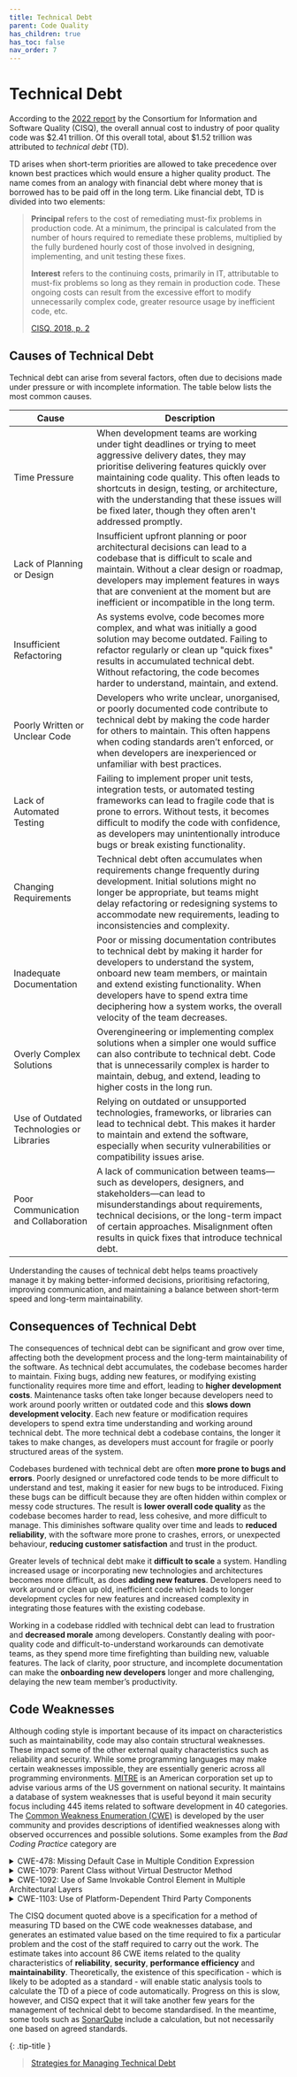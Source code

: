 ```yaml
---
title: Technical Debt
parent: Code Quality
has_children: true
has_toc: false
nav_order: 7
---
```


# Technical Debt

According to the [2022 report](https://www.it-cisq.org/the-cost-of-poor-quality-software-in-the-us-a-2022-report/)
by the Consortium for Information and Software Quality (CISQ), the overall annual cost to
industry of poor quality code was $2.41 trillion. Of this overall total, about
$1.52 trillion was attributed to *technical debt* (TD).

TD arises when short-term priorities are allowed to take precedence over known best
practices which would ensure a higher quality product. The name comes from an analogy
with financial debt where money that is borrowed has to be paid off in the long term.
Like financial debt, TD is divided into two elements:

> **Principal** refers to the cost of remediating must-fix problems in production code.
> At a minimum, the principal is calculated from the number of hours required to
> remediate these problems, multiplied by the fully burdened hourly cost of those
> involved in designing, implementing, and unit testing these fixes.
>
> **Interest** refers to the continuing costs, primarily in IT, attributable to
> must-fix problems so long as they remain in production code. These ongoing costs
> can result from the excessive effort to modify unnecessarily complex code, greater
> resource usage by inefficient code, etc.
>
> [CISQ, 2018, p. 2](https://www.omg.org/spec/ATDM)

## Causes of Technical Debt

Technical debt can arise from several factors, often due to decisions made under pressure 
or with incomplete information. The table below lists the most common causes.

| Cause                                     | Description                                                                                                                                                                                                                                                                                                                                                        |
|-------------------------------------------|--------------------------------------------------------------------------------------------------------------------------------------------------------------------------------------------------------------------------------------------------------------------------------------------------------------------------------------------------------------------|
| Time Pressure                             | When development teams are working under tight deadlines or trying to meet aggressive delivery dates, they may prioritise delivering features quickly over maintaining code quality. This often leads to shortcuts in design, testing, or architecture, with the understanding that these issues will be fixed later, though they often aren't addressed promptly. |
| Lack of Planning or Design                | Insufficient upfront planning or poor architectural decisions can lead to a codebase that is difficult to scale and maintain. Without a clear design or roadmap, developers may implement features in ways that are convenient at the moment but are inefficient or incompatible in the long term.                                                                 |
| Insufficient Refactoring                  | As systems evolve, code becomes more complex, and what was initially a good solution may become outdated. Failing to refactor regularly or clean up "quick fixes" results in accumulated technical debt. Without refactoring, the code becomes harder to understand, maintain, and extend.                                                                         |
| Poorly Written or Unclear Code            | Developers who write unclear, unorganised, or poorly documented code contribute to technical debt by making the code harder for others to maintain. This often happens when coding standards aren’t enforced, or when developers are inexperienced or unfamiliar with best practices.                                                                              |
| Lack of Automated Testing                 | Failing to implement proper unit tests, integration tests, or automated testing frameworks can lead to fragile code that is prone to errors. Without tests, it becomes difficult to modify the code with confidence, as developers may unintentionally introduce bugs or break existing functionality.                                                             |
| Changing Requirements                     | Technical debt often accumulates when requirements change frequently during development. Initial solutions might no longer be appropriate, but teams might delay refactoring or redesigning systems to accommodate new requirements, leading to inconsistencies and complexity.                                                                                    |
| Inadequate Documentation                  | Poor or missing documentation contributes to technical debt by making it harder for developers to understand the system, onboard new team members, or maintain and extend existing functionality. When developers have to spend extra time deciphering how a system works, the overall velocity of the team decreases.                                             |
| Overly Complex Solutions                  | Overengineering or implementing complex solutions when a simpler one would suffice can also contribute to technical debt. Code that is unnecessarily complex is harder to maintain, debug, and extend, leading to higher costs in the long run.                                                                                                                    |
| Use of Outdated Technologies or Libraries | Relying on outdated or unsupported technologies, frameworks, or libraries can lead to technical debt. This makes it harder to maintain and extend the software, especially when security vulnerabilities or compatibility issues arise.                                                                                                                            |
| Poor Communication and Collaboration      | A lack of communication between teams—such as developers, designers, and stakeholders—can lead to misunderstandings about requirements, technical decisions, or the long-term impact of certain approaches. Misalignment often results in quick fixes that introduce technical debt.                                                                               |

Understanding the causes of technical debt helps teams proactively manage it by making 
better-informed decisions, prioritising refactoring, improving communication, and 
maintaining a balance between short-term speed and long-term maintainability.

## Consequences of Technical Debt

The consequences of technical debt can be significant and grow over time, affecting both 
the development process and the long-term maintainability of the software. 
As technical debt accumulates, the codebase becomes harder to maintain. Fixing bugs, 
adding new features, or modifying existing functionality requires more time and effort, 
leading to **higher development costs**. Maintenance tasks often take longer because 
developers need to work around poorly written or outdated code and this **slows down 
development velocity**. Each new feature or modification requires developers to spend 
extra time understanding and working around technical debt. The more technical debt 
a codebase contains, the longer it takes to make changes, as developers must account 
for fragile or poorly structured areas of the system.

Codebases burdened with technical debt are often **more prone to bugs and errors**. 
Poorly designed or unrefactored code tends to be more difficult to understand and test, 
making it easier for new bugs to be introduced. Fixing these bugs can be difficult 
because they are often hidden within complex or messy code structures. 
The result is **lower overall code quality** as the codebase becomes harder to read, 
less cohesive, and more difficult to manage. This diminishes software quality over time
and leads to **reduced reliability**, with the software more prone to crashes, errors, 
or unexpected behaviour, **reducing customer satisfaction** and trust in the product.

Greater levels of technical debt make it **difficult to scale** a system. Handling 
increased usage or incorporating new technologies and architectures becomes more
difficult, as does **adding new features**. Developers need to work around or clean up old, 
inefficient code which leads to longer development cycles for new features and increased 
complexity in integrating those features with the existing codebase.

Working in a codebase riddled with technical debt can lead to frustration and **decreased 
morale** among developers. Constantly dealing with poor-quality code and 
difficult-to-understand workarounds can demotivate teams, as they spend more time 
firefighting than building new, valuable features. The lack of clarity, poor structure, 
and incomplete documentation can make the **onboarding new developers** 
longer and more challenging, delaying the new team member’s productivity.

## Code Weaknesses

Although coding style is important because of its impact on characteristics such
as maintainability, code may also contain structural weaknesses. These impact
some of the other external quaity characteristics such as reliability and
security. While some programming languages may make certain weaknesses impossible,
they are essentially generic across all programming environments.
[MITRE](https://www.mitre.org) is an American corporation set up to advise
various arms of the US government on national security. It maintains a database
of system weaknesses that is useful beyond it main security focus including 445 items
related to software development in 40 categories. The
[Common Weakness Enumeration (CWE)](https://cwe.mitre.org/data/definitions/699.html)
is developed by the user community and provides descriptions of identified
weaknesses along with observed occurrences and possible solutions. Some examples from
the *Bad Coding Practice* category are

<details>
<summary>CWE-478: Missing Default Case in Multiple Condition Expression</summary>
If a multiple-condition expression (such as a switch in C) omits the default
case but does not consider or handle all possible values that could occur, then
this might lead to complex logical errors and resultant weaknesses. Because of this,
further decisions are made based on poor information, and cascading failure results.
This cascading failure may result in any number of security issues, and constitutes a
significant failure in the system.
</details>

<details>
<summary>CWE-1079: Parent Class without Virtual Destructor Method</summary>
A parent class contains one or more child classes, but the parent class does not have a
virtual destructor method. This issue can prevent the product from running reliably due
to undefined or unexpected behaviours. If the relevant code is reachable by an attacker,
then this reliability problem might introduce a vulnerability.
</details>

<details>
<summary>CWE-1092: Use of Same Invokable Control Element in Multiple Architectural Layers</summary>
The product uses the same control element across multiple architectural layers. This
issue makes it more difficult to understand and maintain the product, which indirectly
affects security by making it more difficult or time-consuming to find and/or fix
vulnerabilities. It also might make it easier to introduce vulnerabilities.
</details>

<details>
<summary>CWE-1103: Use of Platform-Dependent Third Party Components</summary>
The product relies on third-party components that do not provide equivalent functionality
across all desirable platforms. This issue makes it more difficult to maintain the
product, which indirectly affects security by making it more difficult or time-consuming
to find and/or fix vulnerabilities. It also might make it easier to introduce
vulnerabilities.
</details>

The CISQ document quoted above is a specification for a method of measuring TD based 
on the CWE code weaknesses database, and generates an estimated
value based on the time required to fix a particular problem and the cost of the staff
required to carry out the work. The estimate takes into account 86 CWE items related
to the quality characteristics of **reliability**, **security**, **performance
efficiency** and **maintainability**. Theoretically, the existence of this
specification - which is likely to be adopted as a standard - will enable static
analysis tools to calculate the TD of a piece of code automatically. Progress on
this is slow, however, and CISQ expect that it will take another few years for the
management of technical debt to become standardised. In the meantime, some tools
such as [SonarQube](https://docs.sonarsource.com/sonarqube/latest/user-guide/metric-definitions/#maintainability)
include a calculation, but not necessarily one based on agreed standards.

{: .tip-title }
> [<i class="fa-regular fa-lightbulb"></i> Strategies for Managing Technical Debt](technical_debt_tips)

